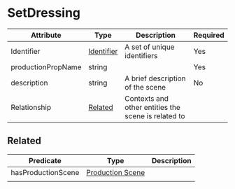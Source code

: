 # SetDressing

| Attribute   | Type | Description | Required |
| ----------- | ---- | ----------- | --- |
| Identifier  | [Identifier](../Utility/Identifier.md)   | A set of unique identifiers                   | Yes |
| productionPropName | string | | Yes |
| description | string | A brief description of the scene | No |
| Relationship | [Related](#Related) | Contexts and other entities the scene is related to


## Related


| Predicate | Type  | Description |
| ---------- | ----------------- | ---- |
| hasProductionScene | [Production Scene](./ProductionScene) | |
| | | |





